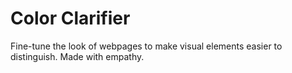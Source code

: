# Color Clarifier
Fine-tune the look of webpages to make visual elements easier to distinguish. Made with empathy.